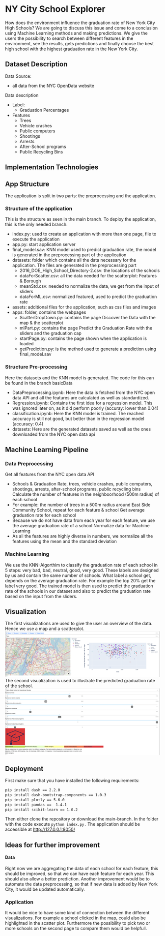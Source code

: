 # NY City School Explorer
How does the environment influence the graduation rate of New York City High Schools? We are going to discuss this issue and come to a conclusion using Machine Learning methods and making predictions. We give the users the possibility to search between different features in the environment, see the results, gets predictions and finally choose the best high school with the highest graduation rate in the New York City.
## Dataset Description

Data Source:
* all data from the NYC OpenData website

Data description
* Label: 
  * Graduation Percentages
* Features 
  * Trees 
  * Vehicle crashes
  * Public computers
  * Shootings
  * Arrests
  * After-School programs
  * Public Recycling Bins

## Implementation Technologies
## App Structure
The application is split in two parts: the preprocessing and the application.
### Structure of the application
This is the structure as seen in the main branch. To deploy the application, this is the only needed branch.
* index.py: used to create an application with more than one page, file to execute the application
* app.py: start application server
* final_model.sav: KNN model used to predict graduation rate, the model is generated in the preprocessing part of the application
* datasets: folder which contains all the data necessary for the application. The files are generated in the preprocessing part
  * 2016_DOE_High_School_Directory-2.csv: the locations of the schools
  * dataForScatter.csv: all the data needed for the scatterplot: Features & Borough
  * meanStd.csv: needed to normalize the data, we get from the input of sliders
  * dataForML.csv: normalized featured, used to predict the graduation rate
* assets: additional files for the application, such as css files and images
* apps: folder, contains the webpages
  * ScatterDropDown.py: contains the page Discover the Data with the map & the scatterplot
  * mlPart.py: contains the page Predict the Graduation Rate with the sliders and the graduation cap
  * startPage.py: contains the page shown when the application is loaded
  * getPrediction.py: is the method used to generate a prediction using final_model.sav 


### Structure Pre-processing
Here the datasets and the KNN model is generated. The code for this can be found in the branch basicData
* DataPreprocessing.ipynb: Here the data is fetched from the NYC open data API and all the features are calculated as well as standardized.
* Regression.ipynb: Contains the first idea for a regression model. This was ignored later on, as it did perform poorly (accuray: lower than 0.04)
* classification.ipynb: Here the KNN model is trained. The reached accuracy is still not good, but better than in the regression model (accuracy: 0.4)
* datasets: Here are the generated datasets saved as well as the ones downloaded from the NYC open data api

## Machine Learning Pipeline
### Data Preprocessing
Get all features from the NYC open data API
* Schools & Graduation Rate, trees, vehicle crashes, public computers, shootings, arrests, after-school programs, public recycling bins
Calculate the number of features in the neighboorhood (500m radius) of each school 
* For example: the number of trees in a 500m radius around East Side Community School, repeat for each feature & school
Get average graduation rate for each school
* Because we do not have data from each year for each feature, we use the average graduation rate of a school
Normalize data for Machine Learning
* As all the features are highly diverse in numbers, we normalize all the features using the mean and the standard deviation

### Machine Learning
We use the KNN-Algorthim to classify the graduation rate of each school in 5 steps: very bad, bad, neutral, good, very good. These labels are designed by us and contain the same number of schools. What label a school get, depends on the average graduation rate. For example the top 20% get the label very good.
The trained model is then used to predict the graduation rate of the schools in our dataset and also to predict the graduation rate based on the input from the sliders.

## Visualization
The first visualizations are used to give the user an overview of the data. Hence we use a map and a scatterplot.
![Map and Scatterplot from the data of the NYCSchools](https://github.com/MahsasadatNezamabadi/L.A-Project/blob/main/ImagesForReadMe/GraduationRate.png?raw=true)
The second visualization is used to illustrate the predicted graduation rate of the school.
![Visualization of the graduation rate via a color changing graduation hat](https://github.com/MahsasadatNezamabadi/L.A-Project/blob/main/ImagesForReadMe/ScatterPlotMap.png?raw=true)
## Deployment
First make sure that you have installed the following requirements:

```
pip install dash == 2.2.0
pip install dash-bootstrap-components == 1.0.3
pip install plotly == 5.6.0
pip install pandas ==  1.4.1
pip install scikit-learn == 1.0.2
```
Then either clone the repository or download the main-branch. In the folder with the code execute ```python index.py.```
The application should be accessible at http://127.0.0.1:8050/

## Ideas for further improvement
#### Data 
Right now we are aggregating the data of each school for each feature, this should be improved, so that we can have each feature for each year. This should also allow a better prediction.
Another improvement would be to automate the data preprocessing, so that if new data is added by New York City, it would be updated automatically.
### Application
It would be nice to have some kind of connection between the different visualizations. For example a school clicked in the map, could also be highlighted in the scatter plot. 
Furthermore the possibility to pick two or more schools on the second page to compare them would be helpfull.
